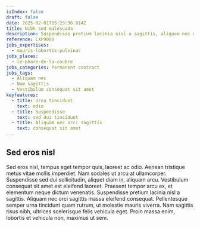 ```yaml
---
isIndex: false
draft: false
date: 2025-02-01T15:23:36.814Z
title: Nibh sed malesuada
description: Suspendisse pretium lacinia nisl a sagittis, aliquam nec orci sagittis massa eleifend consequat.
reference: LXP9090
jobs_expertises: 
  - mauris-lobortis-pulvinar
jobs_places: 
  - le-phare-de-la-coubre
jobs_categories: Permanent contract
jobs_tags: 
  - Aliquam nec
  - Nam sagittis
  - Vestibulum consequat sit amet
keyfeatures:
  - title: Urna tincidunt
    text: odio
  - title: Suspendisse 
    text: sed dui tincidunt
  - title: Aliquam nec orci sagittis 
    text: consequat sit amet
---
```


## Sed eros nisl

Sed eros nisl, tempus eget tempor quis, laoreet ac odio. Aenean tristique metus vitae mollis imperdiet. Nam sodales ut arcu at ullamcorper. Suspendisse sed dui sollicitudin, aliquet diam in, aliquam arcu. Vestibulum consequat sit amet est eleifend laoreet. Praesent tempor arcu ex, et elementum neque dictum venenatis. Suspendisse pretium lacinia nisl a sagittis. Aliquam nec orci sagittis massa eleifend consequat. Pellentesque semper urna tincidunt quam rutrum, ut molestie mauris viverra. Nam sagittis risus nibh, ultrices scelerisque felis vehicula eget. Proin massa enim, lobortis et vehicula non, maximus ut sem.
